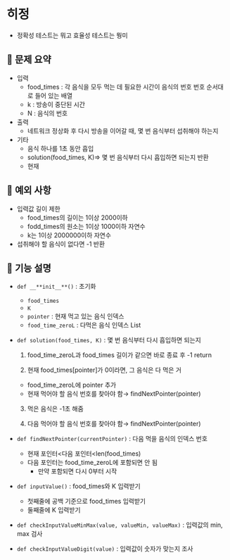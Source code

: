 # 히정

- 정확성 테스트는 뭐고 효율성 테스트는 뭥미

## 🔆 문제 요약

- 입력
    - food_times : 각 음식을 모두 먹는 데 필요한 시간이 음식의 번호 번호 순서대로 들어 있는 배열
    - k : 방송이 중단된 시간
    - N : 음식의 번호
- 출력
    - 네트워크 정상화 후 다시 방송을 이어갈 때, 몇 번 음식부터 섭취해야 하는지
- 기타
    - 음식 하나를 1초 동안 흡입
    - solution(food_times, K)⇒ 몇 번 음식부터 다시 흡입하면 되는지 반환
    - 현재

## 🔆 예외 사항

- 입력값 길이 제한
    - food_times의 길이는 1이상 2000이하
    - fodd_times의 원소는 1이상 1000이하 자연수
    - k는 1이상 2000000이하 자연수
- 섭취해야 할 음식이 없다면 -1 반환

## 🔆 기능 설명

- `def __**init__**()` : 초기화
    - `food_times`
    - `K`
    - `pointer` : 현재 먹고 있는 음식 인덱스
    - `food_time_zeroL` : 다먹은 음식 인덱스 List
- `def solution(food_times, K)` : 몇 번 음식부터 다시 흡입하면 되는지
    
    1) food_time_zeroL과 food_times 길이가 같으면 바로 종료 후 -1 return
    
    2)  현재 food_times[pointer]가 0이라면, 그 음식은 다 먹은 거
    
    - food_time_zeroL에 pointer 추가
    - 현재 먹어야 할 음식 번호를 찾아야 함→ findNextPointer(pointer)
    
    3) 먹은 음식은 -1초 해줌
    
    4) 다음 먹어야 할 음식 번호를 찾아야 함→ findNextPointer(pointer)
    
- `def findNextPointer(currentPointer)` : 다음 먹을 음식의 인덱스 번호
    - 현재 포인터<다음 포인터<len(food_times)
    - 다음 포인터는 food_time_zeroL에 포함되면 안 됨
        - 만약 포함되면 다시 0부터 시작
- `def inputValue()` : food_times와 K 입력받기
    - 첫째줄에 공백 기준으로 food_times 입력받기
    - 둘째줄에 K 입력받기
- `def checkInputValueMinMax(value, valueMin, valueMax)` : 입력값의 min, max 검사
- `def checkInputValueDigit(value)` : 입력값이 숫자가 맞는지 조사